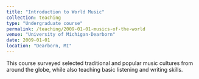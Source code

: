```yaml
---
title: "Introduction to World Music"
collection: teaching
type: "Undergraduate course"
permalink: /teaching/2009-01-01-musics-of-the-world
venue: "University of Michigan-Dearborn"
date: 2009-01-01
location: "Dearborn, MI"
---
```


This course surveyed selected traditional and popular music cultures from around the globe, while also teaching basic listening and writing skills.
